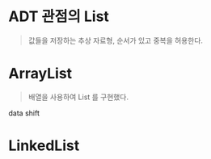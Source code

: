# ADT 관점의 List
> 값들을 저장하는 추상 자료형, 순서가 있고 중복을 허용한다.

# ArrayList
> 배열을 사용하여 List 를 구현했다.

data shift 


# LinkedList


